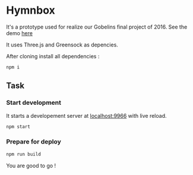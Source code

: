 Hymnbox
===================

It's a prototype used for realize our Gobelins final project of 2016.
See the demo [here](http://mathis-biabiany.fr/hymnbox)

It uses Three.js and Greensock as depencies.

After cloning install all dependencies :
```bash
npm i
```

## Task
### Start development
It starts a developement server at [localhost:9966](http://localhost:9966) with live reload.
```bash
npm start
```
### Prepare for deploy
```bash
npm run build
```

You are good to go !
